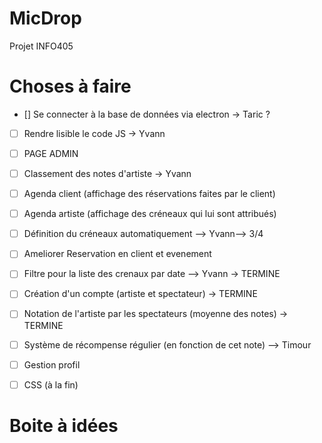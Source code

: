 # MicDrop
Projet INFO405

# Choses à faire

- [] Se connecter à la base de données via electron -> Taric ? 
- [ ] Rendre lisible le code JS -> Yvann
- [ ] PAGE ADMIN 
- [ ] Classement des notes d'artiste -> Yvann
- [ ] Agenda client (affichage des réservations faites par le client) 
- [ ] Agenda artiste (affichage des créneaux qui lui sont attribués)
- [ ] Définition du créneaux automatiquement --> Yvann--> 3/4
- [ ] Ameliorer Reservation en client et evenement 
- [ ] Filtre pour la liste des crenaux par date --> Yvann -> TERMINE
- [ ] Création d'un compte (artiste et spectateur)  -> TERMINE 
- [ ] Notation de l'artiste par les spectateurs (moyenne des notes) -> TERMINE
- [ ] Système de récompense régulier (en fonction de cet note) --> Timour
- [ ] Gestion profil 
- [ ] CSS (à la fin)




# Boite à idées 

